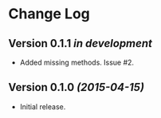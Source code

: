 Change Log
==========


Version 0.1.1 *in development*
----------------------------

 * Added missing methods. Issue #2.

Version 0.1.0 *(2015-04-15)*
----------------------------

 * Initial release.
